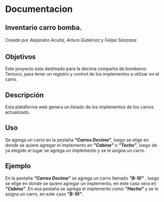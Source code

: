 # Documentacion #


## Inventario carro bomba. ##

###### Creado por Alejandro Acuña, Arturo Gutiérrez y Felipe Sanzana ######

## Objetivos ##

Este proyecto esta destinado para la decima compañia de bomberos Temuco, para tener un registro y control de los implementos a utilizar en el carro.

## Descripción ##

Esta plataforma web genera un listado de los implementos de los carros actualizado.

## Uso ##

Se agrega un carro en la pestaña ***"Carros Decima"***, luego se elige en donde se quiere agregar el implemento en ***"Cabina"*** o ***"Techo"***, luego de ya elegido el lugar se agrega un implemento y se le asigna un carro.

## Ejemplo ##

En la pestaña ***"Carros Decima"*** se agrega un carro llamado ***"B-10"*** , luego se elige en donde se quiere agregar un implemento, en este caso sera en ***"Cabina"***. En esa pestaña se agrega el implemento como ***"Hacha"*** y se le asigna un carro, en este caso ***"B-10"***.


